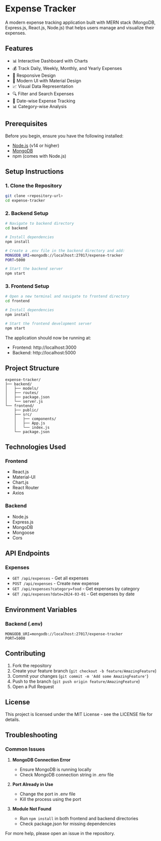 # Expense Tracker

A modern expense tracking application built with MERN stack (MongoDB, Express.js, React.js, Node.js) that helps users manage and visualize their expenses.

## Features

- 📊 Interactive Dashboard with Charts
- 💰 Track Daily, Weekly, Monthly, and Yearly Expenses
- 📱 Responsive Design
- 🎨 Modern UI with Material Design
- 📈 Visual Data Representation
- 🔍 Filter and Search Expenses
- 📅 Date-wise Expense Tracking
- 📊 Category-wise Analysis

## Prerequisites

Before you begin, ensure you have the following installed:

- [Node.js](https://nodejs.org/) (v14 or higher)
- [MongoDB](https://www.mongodb.com/try/download/community)
- npm (comes with Node.js)

## Setup Instructions

### 1. Clone the Repository

```bash
git clone <repository-url>
cd expense-tracker
```

### 2. Backend Setup

```bash
# Navigate to backend directory
cd backend

# Install dependencies
npm install

# Create a .env file in the backend directory and add:
MONGODB_URI=mongodb://localhost:27017/expense-tracker
PORT=5000

# Start the backend server
npm start
```

### 3. Frontend Setup

```bash
# Open a new terminal and navigate to frontend directory
cd frontend

# Install dependencies
npm install

# Start the frontend development server
npm start
```

The application should now be running at:

- Frontend: http://localhost:3000
- Backend: http://localhost:5000

## Project Structure

```
expense-tracker/
├── backend/
│   ├── models/
│   ├── routes/
│   ├── package.json
│   └── server.js
└── frontend/
    ├── public/
    ├── src/
    │   ├── components/
    │   ├── App.js
    │   └── index.js
    └── package.json
```

## Technologies Used

### Frontend

- React.js
- Material-UI
- Chart.js
- React Router
- Axios

### Backend

- Node.js
- Express.js
- MongoDB
- Mongoose
- Cors

## API Endpoints

### Expenses

- `GET /api/expenses` - Get all expenses
- `POST /api/expenses` - Create new expense
- `GET /api/expenses?category=food` - Get expenses by category
- `GET /api/expenses?date=2024-03-01` - Get expenses by date

## Environment Variables

### Backend (.env)

```
MONGODB_URI=mongodb://localhost:27017/expense-tracker
PORT=5000
```

## Contributing

1. Fork the repository
2. Create your feature branch (`git checkout -b feature/AmazingFeature`)
3. Commit your changes (`git commit -m 'Add some AmazingFeature'`)
4. Push to the branch (`git push origin feature/AmazingFeature`)
5. Open a Pull Request

## License

This project is licensed under the MIT License - see the LICENSE file for details.

## Troubleshooting

### Common Issues

1. **MongoDB Connection Error**

   - Ensure MongoDB is running locally
   - Check MongoDB connection string in .env file

2. **Port Already in Use**

   - Change the port in .env file
   - Kill the process using the port

3. **Module Not Found**
   - Run `npm install` in both frontend and backend directories
   - Check package.json for missing dependencies

For more help, please open an issue in the repository.
